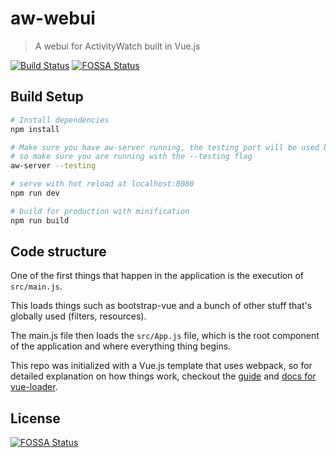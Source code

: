 aw-webui
========

> A webui for ActivityWatch built in Vue.js

[![Build Status](https://travis-ci.org/ActivityWatch/aw-webui.svg?branch=master)](https://travis-ci.org/ActivityWatch/aw-webui)
[![FOSSA Status](https://app.fossa.io/api/projects/git%2Bhttps%3A%2F%2Fgithub.com%2FActivityWatch%2Faw-webui.svg?type=shield)](https://app.fossa.io/projects/git%2Bhttps%3A%2F%2Fgithub.com%2FActivityWatch%2Faw-webui?ref=badge_shield)


## Build Setup

``` bash
# Install dependencies
npm install

# Make sure you have aw-server running, the testing port will be used by default
# so make sure you are running with the --testing flag
aw-server --testing

# serve with hot reload at localhost:8080
npm run dev

# build for production with minification
npm run build
```


## Code structure

One of the first things that happen in the application is the execution of `src/main.js`. 

This loads things such as bootstrap-vue and a bunch of other stuff that's globally used (filters, resources).

The main.js file then loads the `src/App.js` file, which is the root component of the application and where everything thing begins.

This repo was initialized with a Vue.js template that uses webpack, so for detailed explanation on how things work, checkout the [guide](http://vuejs-templates.github.io/webpack/) and [docs for vue-loader](http://vuejs.github.io/vue-loader).



## License
[![FOSSA Status](https://app.fossa.io/api/projects/git%2Bhttps%3A%2F%2Fgithub.com%2FActivityWatch%2Faw-webui.svg?type=large)](https://app.fossa.io/projects/git%2Bhttps%3A%2F%2Fgithub.com%2FActivityWatch%2Faw-webui?ref=badge_large)
